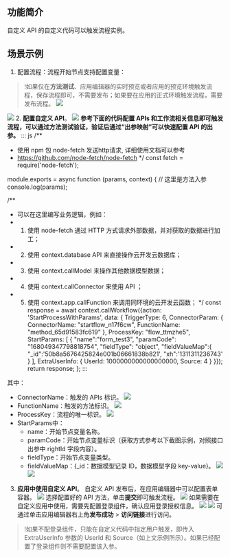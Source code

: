 ## 功能简介
自定义 API 的自定义代码可以触发流程实例。


## 场景示例
1. 配置流程：流程开始节点支持配置变量：
>!如果仅在**方法测试**、应用编辑器的实时预览或者应用的预览环境触发流程，保存流程即可，不需要发布；如果要在应用的正式环境触发流程，需要发布流程。
![](https://qcloudimg.tencent-cloud.cn/raw/75ed865affaac3853107b400495b5d03.png)
>
![](https://qcloudimg.tencent-cloud.cn/raw/8f8812446d5af32ef4982ab390835004.png)
2. **配置自定义 API**。
![](https://qcloudimg.tencent-cloud.cn/raw/6b7f88cce08d7895dce76d3e7b592993.png)
**参考下面的代码配置 APIs 和工作流相关信息即可触发流程，可以通过方法测试验证，验证后通过“出参映射”可以快速配置 API 的出参。**
<dx-codeblock>
:::  js
/**
* 使用 npm 包 node-fetch 发送http请求, 详细使用文档可以参考
*  https://github.com/node-fetch/node-fetch
*/
const fetch = require('node-fetch');
 
module.exports = async function (params, context) {
  // 这里是方法入参
  console.log(params);
 
/**
 * 可以在这里编写业务逻辑，例如：
 * 1. 使用 node-fetch 通过 HTTP 方式请求外部数据，并对获取的数据进行加工；
 * 2. 使用 context.database API 来直接操作云开发云数据库；
 * 3. 使用 context.callModel 来操作其他数据模型数据；
 * 4. 使用 context.callConnector 来使用 API ；
 * 5. 使用 context.app.callFunction 来调用同环境的云开发云函数；
 */
  const response = await context.callWorkflow({action: 'StartProcessWithParams', data: {
    TriggerType: 6,
    ConnectorParam: {
      ConnectorName: "startflow_n17f6cw",
      FunctionName: "method_65d91583fc619"
    },
    ProcessKey: "flow_ttmzhe5",
    StartParams: [
      {
        "name":"form_test3",
        "paramCode": "168049347798818754",
        "fieldType": "object",
        "fieldValueMap":{
          "_id":'50b8a5676425824e001b06661838b821',
          "xh":'1311311236743'
      }
    ],
    ExtraUserInfo: {
      UserId: 1000000000000000000,
      Source: 4
    }
  }});
  return response;
};
:::
</dx-codeblock>

 其中：
 - ConnectorName：触发的 APIs 标识。
![](https://qcloudimg.tencent-cloud.cn/raw/835f9ab332eddae6d7febfdf96ca8773.png)
 - FunctionName：触发的方法标识。
![](https://qcloudimg.tencent-cloud.cn/raw/aaa49c25f8ac248657ded743313627c5.png)
 - ProcessKey：流程的唯一标识。
![](https://qcloudimg.tencent-cloud.cn/raw/54af169e7545f12b9a4ca11df5f9bda0.png)
 - StartParams中：
   - name：开始节点变量名称。
   - paramCode：开始节点变量标识（获取方式参考以下截图示例，对照接口出参中 rightId 字段内容）。
   - fieldType：开始节点变量类型。
   - fieldValueMap：{\_id：数据模型记录 ID，数据模型字段 key-value}。
![](https://qcloudimg.tencent-cloud.cn/raw/c5cbf2859477601485fa98cba3fbb140.png)
![](https://qcloudimg.tencent-cloud.cn/raw/d61e6c3dab9081a456eb0dee54dd6e6a.png)
3. **应用中使用自定义 API**。
自定义 API 发布后，在应用编辑器中可以配置表单容器。
![](https://qcloudimg.tencent-cloud.cn/raw/55af31467226022722524cf1d6d20ec9.png)
 选择配置好的 API 方法，单击**提交**即可触发流程。
![](https://qcloudimg.tencent-cloud.cn/raw/40a0318866c4db98b2ed7fc157313235.png)
如果需要在自定义应用中使用，需要先配置登录组件，确认应用登录授权信息。
![](https://qcloudimg.tencent-cloud.cn/raw/20170ab808bcbedaefe176c7ee5c441f.png)
![](https://qcloudimg.tencent-cloud.cn/raw/ad804ed3c0e9715903ce1dc1b0d0845d.png)
可通过单击应用编辑器右上角**发布成功** > **访问链接**进行访问。
> !如果不配登录组件，只能在自定义代码中指定用户触发，即传入 ExtraUserInfo 参数的 UserId 和 Source（如上文示例所示）。如果已经配置了登录组件则不需要配置该入参。


